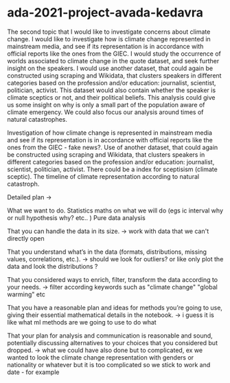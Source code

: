 # ada-2021-project-avada-kedavra

The second topic that I would like to investigate concerns about climate change. I would like to investigate how is climate change represented in mainstream media, and see if its representation is in accordance with official reports like the ones from the GIEC. I would study the occurrence of worlds associated to climate change in the quote dataset, and seek further insight on the speakers. I would use another dataset, that could again be constructed using scraping and Wikidata, that clusters speakers in different categories based on the profession and/or education: journalist, scientist, politician, activist. This dataset would also contain whether the speaker is climate sceptics or not, and their political beliefs. This analysis could give us some insight on why is only a small part of the population aware of climate emergency. We could also focus our analysis around times of natural catastrophes.

Investigation of how climate change is represented in mainstream media and see if its representation is in accordance with official reports like the ones from the GIEC - fake news?.
Use of another dataset, that could again be constructed using scraping and Wikidata, that clusters speakers in different categories based on the profession and/or education: journalist, scientist, politician, activist. There could be a index for sceptisism (climate sceptic). The timeline of climate representation according to natural catastroph. 

Detailed plan -> 

What we want to do. Statistics maths on what we will do (egs ic interval why or null hypothesis why? etc.. )
Pure data analysis


That you can handle the data in its size.
-> work with data that we can't directly open 

That you understand what’s in the data (formats, distributions, missing values, correlations, etc.).
-> should we look for outliers? or like only plot the data and look the distributions ? 

That you considered ways to enrich, filter, transform the data according to your needs.
-> filter according keywords such as "climate change" "global warming" etc

That you have a reasonable plan and ideas for methods you’re going to use, giving their essential mathematical details in the notebook.
-> i guess it is like what ml methods are we going to use to do what

That your plan for analysis and communication is reasonable and sound, potentially discussing alternatives to your choices that you considered but dropped.
-> what we could have also done but to complicated, ex we wanted to look the climate change representation with genders or nationality or whatever but it is too complicated so we stick to work and date - for example